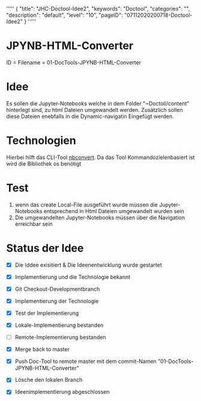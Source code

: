 '''''
{
"title": "JHC-Doctool-Idee2",
"keywords": "Doctool",
"categories": "",
"description": "default",
"level": "10",
"pageID": "07112020200718-Doctool-Idee2"
}
'''''

<h1>JPYNB-HTML-Converter</h1>
ID = Filename = 01-DocTools-JPYNB-HTML-Converter

# Idee
Es sollen die Jupyter-Notebooks welche in dem Folder "~Doctoll/content" hinterlegt sind, zu html Dateien umgewandelt werden. Zusätzlich sollen diese Dateien enebfalls in die Dynamic-navigatin Eingefügt werden.

# Technologien
Hierbei hilft das CLI-Tool [nbconvert](https://nbconvert.readthedocs.io/en/latest/). Da das Tool Kommandozielenbasiert ist wird die Bibliothek os benötigt

# Test
1) wenn das create Local-File ausgeführt wurde müssen die Jupyter-Notebooks entsprechend in Html Dateien umgewandelt wurden sein
2) Die umgewandelten Jupyter-Notebooks müssen über die Navigation erreichbar sein


# Status der Idee

- [x]  Die Iddee exisitiert & Die Ideenentwicklung wurde gestartet
- [x]  Implementierung und die Technologie bekannt
- [x]  Git Checkout-Developmentbranch 
- [x]  Implementierung der Technologie
- [x]  Test der Implementierung
  - [x]  Lokale-Implementierung bestanden
  - [ ]  Remote-Implementierung bestanden
- [x]  Merge back to master
- [x]  Push Doc-Tool to remote master mit dem commit-Namen "01-DocTools-JPYNB-HTML-Converter"
- [x]  Lösche den lokalen Branch 
- [x]  Ideenimplementierung abgeschlossen

